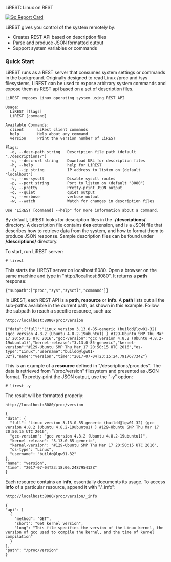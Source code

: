 LiREST: Linux on REST

[![Go Report Card](https://goreportcard.com/badge/github.com/howardplus/lirest)](https://goreportcard.com/report/github.com/howardplus/lirest)

LiREST gives you control of the system remotely by:

* Creates REST API based on description files
* Parse and produce JSON formatted output
* Support system variables or commands

### Quick Start

LiREST runs as a REST server that consumes system settings or commands in the background. Originally designed to read Linux /proc and /sys filesystems, LiREST can be used to expose arbitrary system commands and expose them as REST api based on a set of description files.

    LiREST exposes Linux operating system using REST API

    Usage:
      LiREST [flags]
      LiREST [command]

    Available Commands:
      client      LiRest client commands
      help        Help about any command
      version     Print the version number of LiREST

    Flags:
      -d, --desc-path string   Description file path (default "./descriptions/")
      -u, --desc-url string    Download URL for description files
      -h, --help               help for LiREST
      -i, --ip string          IP address to listen on (default "localhost")
      -s, --no-sysctl          Disable sysctl routes
      -p, --port string        Port to listen on (default "8080")
      -y, --pretty             Pretty-print JSON output
      -q, --quiet              quiet output
      -v, --verbose            verbose output
      -w, --watch              Watch for changes in description files

    Use "LiREST [command] --help" for more information about a command.

By default, LiREST looks for description files in the **./descriptions/** directory. A description file contains **des** extension, and is a JSON file that describes how to retrieve data from the system, and how to format them to produce JSON response. Sample description files can be found under **/descriptions/** directory.

To start, run LiREST server:

    # lirest 

This starts the LiREST server on localhost:8080. Open a browser on the same machine and type in "http://localhost:8080". It returns a **path** response:

    {"subpath":["proc","sys","sysctl","command"]}

In LiREST, each REST API is a **path**, **resource** or **info**. A **path** lists out all the sub-paths available in the current path, as shown in this example. Follow the subpath to reach a specific resource, such as:

    http://localhost:8080/proc/version
    
    {"data":{"full":"Linux version 3.13.0-85-generic (buildd@lgw01-32) (gcc version 4.8.2 (Ubuntu 4.8.2-19ubuntu1) ) #129-Ubuntu SMP Thu Mar 17 20:50:15 UTC 2016","gcc-version":"gcc version 4.8.2 (Ubuntu 4.8.2-19ubuntu1)","kernel-release":"3.13.0-85-generic","kernel-version":"#129-Ubuntu SMP Thu Mar 17 20:50:15 UTC 2016","os-type":"Linux","username":"buildd@lgw01-32"},"name":"version","time":"2017-07-04T23:15:24.791767734Z"}
    
This is an example of a **resource** defined in "/descriptions/proc.des". The data is retrieved from "/proc/version" filesystem and presented as JSON format. To pretty-print the JSON output, use the "-y" option:

    # lirest -y
    
The result will be formatted properly:

    http://localhost:8080/proc/version
    
    {
    "data": {
      "full": "Linux version 3.13.0-85-generic (buildd@lgw01-32) (gcc version 4.8.2 (Ubuntu 4.8.2-19ubuntu1) ) #129-Ubuntu SMP Thu Mar 17 20:50:15 UTC 2016",
      "gcc-version": "gcc version 4.8.2 (Ubuntu 4.8.2-19ubuntu1)",
      "kernel-release": "3.13.0-85-generic",
      "kernel-version": "#129-Ubuntu SMP Thu Mar 17 20:50:15 UTC 2016",
      "os-type": "Linux",
      "username": "buildd@lgw01-32"
    },
    "name": "version",
    "time": "2017-07-04T23:18:06.248795412Z"
    }

Each resource contains an **info**, essentially documents its usage. To access **info** of a particular resource, append it with "/_info":

    http://localhost:8080/proc/version/_info

    {
    "api": [
      {
        "method": "GET",
        "short": "Get kernel version",
        "long": "This file specifies the version of the Linux kernel, the version of gcc used to compile the kernel, and the time of kernel compilation"
      }
    ],
    "path": "/proc/version"
    }
